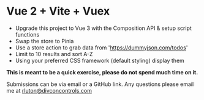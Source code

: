 # Vue 2 + Vite + Vuex

- Upgrade this project to Vue 3 with the Composition API & setup script functions
- Swap the store to Pinia
- Use a store action to grab data from '<https://dummyjson.com/todos>'
- Limit to 10 results and sort A-Z
- Using your preferred CSS framework (default styling) display them

**This is meant to be a quick exercise, please do not spend much time on it.**

Submissions can be via email or a GitHub link. Any questions please email me at [rluton@divconcontrols.com](mailto:rluton@divconcontrols.com)

